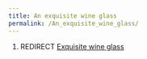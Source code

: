 ```yaml
---
title: An exquisite wine glass
permalink: /An_exquisite_wine_glass/
---
```


1.  REDIRECT [Exquisite wine glass](Exquisite_wine_glass "wikilink")
